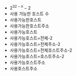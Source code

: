 ﻿- $2^{32-n}-2$
- 사용 가능한 호스트 수
- 사용가능한호스트
- 사용가능한호스트주소
- 사용가능호스트
- 사용가능호스트=전체-2
- 사용가능호스트=전체주소-2
- 사용가능호스트=전체호스트주소-2
- 사용가능호스트=호스트주소-2
- 사용가능호스트주소
- 사용호스트주소

